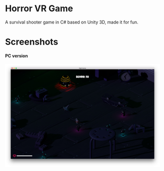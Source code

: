 # Horror VR Game
A survival shooter game in C# based on Unity 3D, made it for fun.

# Screenshots

#### PC version

![img](Images/1.jpg)
